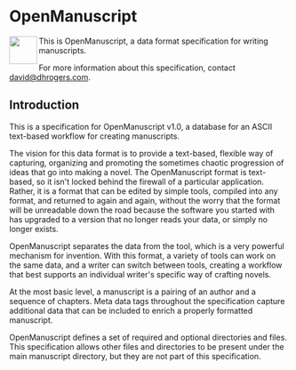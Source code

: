 # OpenManuscript

<img src="https://github.com/moonimal/openmanuscript/blob/master/img/logo.png" width="50" align="left">

This is OpenManuscript, a data format specification for writing manuscripts.

For more information about this specification, contact david@dhrogers.com.

## Introduction

This is a specification for OpenManuscript v1.0, a database for an ASCII text-based workflow for creating manuscripts. 

The vision for this data format is to provide a text-based, flexible way of
capturing, organizing and promoting the sometimes chaotic progression of ideas
that go into making a novel. The OpenManuscript format is text-based, so it
isn't locked behind the firewall of a particular application. Rather, it is
a format that can be edited by simple tools, compiled into any format, and
returned to again and again, without the worry that the format will be
unreadable down the road because the software you started with has upgraded to 
a version that no longer reads your data, or simply no longer exists.

OpenManuscript separates the data from the tool, which is a very powerful
mechanism for invention. With this format, a variety of tools can work on the
same data, and a writer can switch between tools, creating a workflow that best
supports an individual writer's specific way of crafting novels. 

At the most basic level, a manuscript is a pairing of an author and a sequence
of chapters. Meta data tags throughout the specification capture additional data
that can be included to enrich a properly formatted manuscript.

OpenManuscript defines a set of required and optional directories and files. This specification allows other files and directories to be present under the main manuscript directory, but they are not part of this  specification. 




